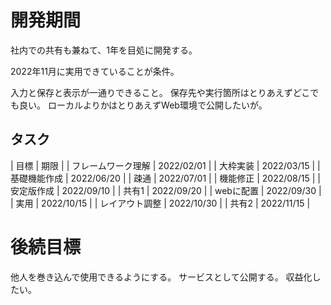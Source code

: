 
# 開発期間

社内での共有も兼ねて、1年を目処に開発する。

2022年11月に実用できていることが条件。

入力と保存と表示が一通りできること。
保存先や実行箇所はとりあえずどこでも良い。
ローカルよりかはとりあえずWeb環境で公開したいが。

## タスク

| 目標               | 期限         |
| フレームワーク理解  | 2022/02/01 |
| 大枠実装           | 2022/03/15 |
| 基礎機能作成       | 2022/06/20 |
| 疎通               | 2022/07/01 |
| 機能修正           | 2022/08/15 |
| 安定版作成         | 2022/09/10 |
| 共有1             | 2022/09/20 |
| webに配置         | 2022/09/30 |
| 実用              | 2022/10/15 |
| レイアウト調整     | 2022/10/30 |
| 共有2             | 2022/11/15 |

# 後続目標

他人を巻き込んで使用できるようにする。
サービスとして公開する。
収益化したい。











